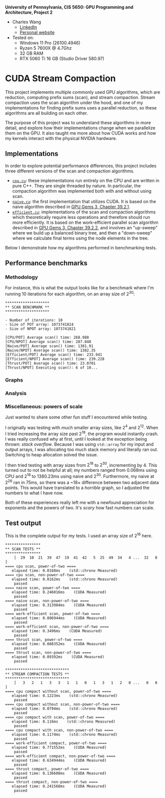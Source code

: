 **University of Pennsylvania, CIS 5650: GPU Programming and Architecture, Project 2**

* Charles Wang
  * [LinkedIn](https://linkedin.com/in/zwcharl)
  * [Personal website](https://charleszw.com)
* Tested on:
  * Windows 11 Pro (26100.4946)
  * Ryzen 5 7600X @ 4.7Ghz
  * 32 GB RAM
  * RTX 5060 Ti 16 GB (Studio Driver 580.97)

# CUDA Stream Compaction

This project implements multiple commonly used GPU algorithms, which are reduction, computing prefix sums (scan), and stream compaction. Stream compaction uses the scan algorithm under the hood, and one of my implementations for finding prefix sums uses a parallel reduction, so these algorithms are all building on each other.

The purpose of this project was to understand these algorithms in more detail, and explore how their implementations change when we parallelize them on the GPU. It also taught me more about how CUDA works and how my kernels interact with the physical NVIDIA hardware.

## Implementations

In order to explore potential performance differences, this project includes three different versions of the scan and compaction algorithms.

- [`cpu.cu`](stream_compaction/cpu.cu): these implementations run entirely on the CPU and are written in pure C++. They are single threaded by nature. In particular, the compaction algorithm was implemented both with and without using scan.
- [`naive.cu`](stream_compaction/naive.cu): the first implementation that utilizes CUDA. It is based on the naive algorithm described in [GPU Gems 3, Chapter 39.2.1](https://developer.nvidia.com/gpugems/gpugems3/part-vi-gpu-computing/chapter-39-parallel-prefix-sum-scan-cuda).
- [`efficient.cu`](stream_compaction/efficient.cu): implementations of the scan and compaction algorithms which theoretically require less operations and therefore should run more efficiently. It is based on the work-efficient parallel scan algorithm described in [GPU Gems 3, Chapter 39.2.2](https://developer.nvidia.com/gpugems/gpugems3/part-vi-gpu-computing/chapter-39-parallel-prefix-sum-scan-cuda), and involves an "up-sweep" where we build up a balanced binary tree, and then a "down-sweep" where we calculate final terms using the node elements in the tree.

Below I demonstrate how my algorithms performed in benchmarking tests.

## Performance benchmarks

### Methodology

For instance, this is what the output looks like for a benchmark where I'm running 10 iterations for each algorithm, on an array size of $2^{30}$:

```
********************
** SCAN BENCHMARK **
********************

- Number of iterations: 10
- Size of POT array: 1073741824
- Size of NPOT array: 1073741821

[CPU/POT] Average scan() time: 268.988
[CPU/NPOT] Average scan() time: 287.848
[Naive/POT] Average scan() time: 1381.91
[Naive/NPOT] Average scan() time: 1382.35
[Efficient/POT] Average scan() time: 233.941
[Efficient/NPOT] Average scan() time: 239.228
[Thrust/POT] Average scan() time: 23.0701
[Thrust/NPOT] Executing scan(): 6 of 10...
```

### Graphs

### Analysis

### Miscellaneous: powers of scale

Just wanted to share some other fun stuff I encountered while testing.

I originally was testing with *much* smaller array sizes, like $2^4$ and $2^{12}$. When I tried increasing the array size past $2^{18}$, the program would instantly crash. I was really confused why at first, until I looked at the exception being thrown: *stack overflow*. Because I was using `std::array` for my input and output arrays, I was allocating too much stack memory and literally ran out. Switching to heap allocation solved the issue.

I then tried testing with array sizes from $2^{18}$ to $2^{30}$, incrementing by 4. This turned out to not be helpful at all; my numbers ranged from 0.068ms using CPU and $2^{18}$ to 1380.23ms using naive and $2^{30}$. Furthermore, my naive at $2^{26}$ ran in 75ms, so there was a ~18× difference between two adjacent data points. This would have translated to a *horrible* graph, so I adjusted the numbers to what I have now. 

Both of these experiences really left me with a newfound appreciation for exponents and the powers of two. It's *scary* how fast numbers can scale.

## Test output

This is the complete output for my tests. I used an array size of $2^{16}$ here.

```
****************
** SCAN TESTS **
****************
    [  29  10  21  39  47  19  41  42   5  25  49  34   4 ...  32   0 ]
==== cpu scan, power-of-two ====
   elapsed time: 0.0168ms    (std::chrono Measured)
==== cpu scan, non-power-of-two ====
   elapsed time: 0.0162ms    (std::chrono Measured)
    passed
==== naive scan, power-of-two ====
   elapsed time: 0.246016ms    (CUDA Measured)
    passed
==== naive scan, non-power-of-two ====
   elapsed time: 0.313984ms    (CUDA Measured)
    passed
==== work-efficient scan, power-of-two ====
   elapsed time: 0.806944ms    (CUDA Measured)
    passed
==== work-efficient scan, non-power-of-two ====
   elapsed time: 0.3496ms    (CUDA Measured)
    passed
==== thrust scan, power-of-two ====
   elapsed time: 0.088352ms    (CUDA Measured)
    passed
==== thrust scan, non-power-of-two ====
   elapsed time: 0.09392ms    (CUDA Measured)
    passed

*****************************
** STREAM COMPACTION TESTS **
*****************************
    [   3   2   1   3   3   1   1   0   1   3   1   2   0 ...   0   0 ]
==== cpu compact without scan, power-of-two ====
   elapsed time: 0.1223ms    (std::chrono Measured)
    passed
==== cpu compact without scan, non-power-of-two ====
   elapsed time: 0.0794ms    (std::chrono Measured)
    passed
==== cpu compact with scan, power-of-two ====
   elapsed time: 0.116ms    (std::chrono Measured)
    passed
==== cpu compact with scan, non-power-of-two ====
   elapsed time: 0.1174ms    (std::chrono Measured)
    passed
==== work-efficient compact, power-of-two ====
   elapsed time: 0.771552ms    (CUDA Measured)
    passed
==== work-efficient compact, non-power-of-two ====
   elapsed time: 0.634944ms    (CUDA Measured)
    passed
==== thrust compact, power-of-two ====
   elapsed time: 0.136608ms    (CUDA Measured)
    passed
==== thrust compact, non-power-of-two ====
   elapsed time: 0.241568ms    (CUDA Measured)
    passed
```